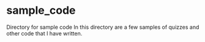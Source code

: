 # sample_code
Directory for sample code
In this directory are a few samples of quizzes and other code that I have written. 
